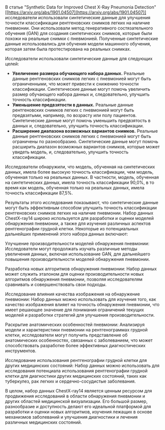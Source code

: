 В статье "Synthetic Data for Improved Chest X-Ray Pneumonia Detection" [[https://arxiv.org/abs/1901.04507](https://arxiv.org/abs/1901.04507)] исследователи использовали синтетические данные для улучшения точности классификации рентгеновских снимков легких на наличие пневмонии. Они использовали метод генеративного состязательного обучения (GAN) для создания синтетических снимков, которые были похожи на реальные снимки с пневмонией. Полученные синтетические данные использовались для обучения модели машинного обучения, которая затем была протестирована на реальных снимках.

Исследователи использовали синтетические данные для следующих целей:

* **Увеличение размера обучающего набора данных.** Реальные данные рентгеновских снимков легких с пневмонией могут быть ограниченными, что может привести к снижению точности классификации. Синтетические данные могут помочь увеличить размер обучающего набора данных и, следовательно, улучшить точность классификации.
* **Уменьшение предвзятости в данных.** Реальные данные рентгеновских снимков легких с пневмонией могут быть предвзятыми, например, по возрасту или полу пациентов. Синтетические данные могут помочь уменьшить предвзятость в данных и, следовательно, улучшить точность классификации.
* **Расширение диапазона возможных вариантов снимков.** Реальные данные рентгеновских снимков легких с пневмонией могут быть ограничены по разнообразию. Синтетические данные могут помочь расширить диапазон возможных вариантов снимков, которые может увидеть модель, и, следовательно, улучшить точность классификации.

Исследователи обнаружили, что модель, обученная на синтетических данных, имела более высокую точность классификации, чем модель, обученная только на реальных данных. В частности, модель, обученная на синтетических данных, имела точность классификации 90,0%, в то время как модель, обученная только на реальных данных, имела точность классификации 87,5%.

Результаты этого исследования показывают, что синтетические данные могут быть эффективным способом улучшить точность классификации рентгеновских снимков легких на наличие пневмонии.
Набор данных ChestX-ray14 широко используется для разработки и оценки моделей обнаружения пневмонии, а также для изучения различных аспектов рентгенографии грудной клетки. Некоторые из потенциальных дальнейших применений этого набора данных включают:

Улучшение производительности моделей обнаружения пневмонии: Исследователи могут продолжать изучать различные методы увеличения данных, включая использование GAN, для дальнейшего повышения производительности моделей обнаружения пневмонии.

Разработка новых алгоритмов обнаружения пневмонии: Набор данных может служить эталоном для оценки производительности новых алгоритмов обнаружения пневмонии, позволяя исследователям сравнивать и совершенствовать свои подходы.

Исследование влияния качества изображения на обнаружение пневмонии: Набор данных можно использовать для изучения того, как качество изображения влияет на точность обнаружения пневмонии, что имеет решающее значение для понимания ограничений текущих моделей и разработки стратегий для улучшения производительности.

Раскрытие анатомических особенностей пневмонии: Анализируя модели и характеристики пневмонии на рентгенограммах грудной клетки, исследователи могут получить представление об анатомических особенностях, связанных с заболеванием, что может способствовать разработке более эффективных диагностических инструментов.

Исследование использования рентгенографии грудной клетки для других медицинских состояний: Набор данных можно использовать для исследования потенциала использования рентгенографии грудной клетки для диагностики других медицинских состояний, таких как туберкулез, рак легких и сердечно-сосудистые заболевания.

В целом, набор данных ChestX-ray14 является ценным ресурсом для продвижения исследований в области обнаружения пневмонии и других областей медицинской визуализации. Его большой размер, разнообразие и доступность делают его идеальной платформой для разработки и оценки новых алгоритмов, изучения лежащих в основе механизмов заболеваний и улучшения диагностики и лечения различных медицинских состояний.
